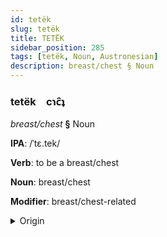 ```yaml
---
id: tetëk
slug: tetëk
title: TETËK
sidebar_position: 285
tags: [tetëk, Noun, Austronesian]
description: breast/chest § Noun
---
```


### tetëk&emsp;<span kind="abugida">cɿc̑ʇ</span>

*breast/chest* **§** Noun

**IPA**: /ˈtɛ.tek/

**Verb**: to be a breast/chest

**Noun**: breast/chest

**Modifier**: breast/chest-related

<details>
    <summary>Origin</summary>
    Indonesian tetek  [ˈt̪ɛt̪ek̚]<br/>
    <em>Austronesian Language Family</em>
</details>